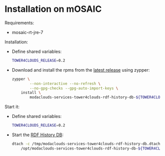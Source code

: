 # Installation on mOSAIC

Requirements:
- mosaic-rt-jre-7

Installation:
- Define shared variables:
	```bash
	TOWER4CLOUDS_RELEASE=0.2
	```
- Download and install the rpms from the [latest release](https://github.com/deib-polimi/tower4clouds/releases) using zypper:
	```bash
	zypper \
			--non-interactive --no-refresh \
			--no-gpg-checks --gpg-auto-import-keys \
       	install \
			modaclouds-services-tower4clouds-rdf-history-db-${TOWER4CLOUDS_RELEASE}
	```

Start it:
- Define shared variables:
	```bash
	TOWER4CLOUDS_RELEASE=0.2
	```
- Start the [RDF History DB](rdf-history-db.md):
	```bash
	dtach -c /tmp/modaclouds-services-tower4clouds-rdf-history-db.dtach \
		/opt/modaclouds-services-tower4clouds-rdf-history-db-${TOWER4CLOUDS_RELEASE}/bin/service-run.bash
	```